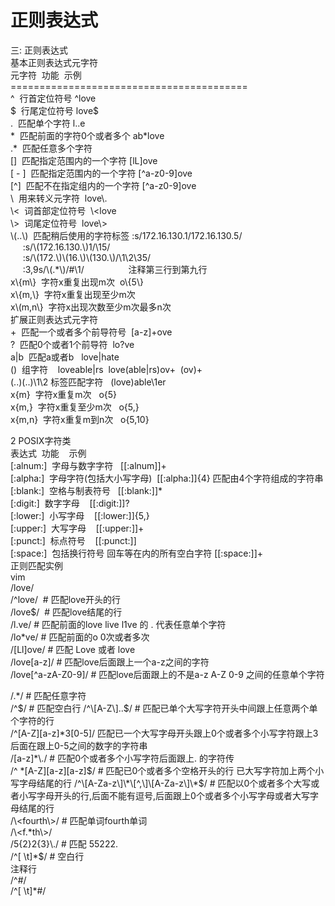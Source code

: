 # 正则表达式
三: 正则表达式  
基本正则表达式元字符  
元字符  功能  示例  
\=========================================  
^  行首定位符号 ^love  
$  行尾定位符号 love$  
.  匹配单个字符 l..e  
\*  匹配前面的字符0个或者多个 ab\*love  
.\*  匹配任意多个字符  
\[\]  匹配指定范围内的一个字符 \[lL\]ove  
\[ - \]  匹配指定范围内的一个字符 \[^a-z0-9\]ove  
\[^\]  匹配不在指定组内的一个字符 \[^a-z0-9\]ove  
\\  用来转义元字符  love\\.  
\\<  词首部定位符号  \\<love  
\\>  词尾定位符号  love\\>  
\\(..\\)  匹配稍后使用的字符标签 :s/172.16.130.1/172.16.130.5/  
     :s/\\(172.16.130.\\)1/\\15/  
     :s/\\(172.\\)\\(16.\\)\\(130.\\)/\\1\\2\\35/  
     :3,9s/\\(.\*\\)/#\\1/                  注释第三行到第九行  
x\\{m\\}  字符x重复出现m次  o\\{5\\}  
x\\{m,\\}  字符x重复出现至少m次  
x\\(m,n\\}  字符x出现次数至少m次最多n次  
扩展正则表达式元字符  
\+  匹配一个或者多个前导符号  \[a-z\]+ove  
?  匹配0个或者1个前导符  lo?ve  
a|b  匹配a或者b   love|hate  
()  组字符    loveable|rs  love(able|rs)ov+  (ov)+  
(..)(..)\\1\\2 标签匹配字符   (love)able\\1er    
x{m}  字符x重复m次   o{5}  
x{m,}  字符x重复至少m次   o{5,}  
x{m,n}  字符x重复m到n次   o{5,10}

2 POSIX字符类  
表达式  功能    示例  
\[:alnum:\]  字母与数字字符   \[\[:alnum\]\]+  
\[:alpha:\]  字母字符(包括大小写字母)  \[\[:alpha:\]\]{4} 匹配由4个字符组成的字符串  
\[:blank:\]  空格与制表符号   \[\[:blank:\]\]\*   
\[:digit:\]  数字字母    \[\[:digit:\]\]?   
\[:lower:\]  小写字母    \[\[:lower:\]\]{5,}  
\[:upper:\]  大写字母    \[\[:upper:\]\]+  
\[:punct:\]  标点符号    \[\[:punct:\]\]  
\[:space:\]  包括换行符号 回车等在内的所有空白字符 \[\[:space:\]\]+  
正则匹配实例  
vim  
/love/  
/^love/  # 匹配love开头的行  
/love$/  # 匹配love结尾的行  
/l.ve/ # 匹配前面的love live l1ve 的 . 代表任意单个字符  
/lo\*ve/ # 匹配前面的o 0次或者多次  
/\[Ll\]ove/ # 匹配 Love 或者 love   
/love\[a-z\]/ # 匹配love后面跟上一个a-z之间的字符  
/love\[^a-zA-Z0-9\]/ # 匹配love后面跟上的不是a-z A-Z 0-9 之间的任意单个字符  
  
/.\*/ # 匹配任意字符  
/^$/ # 匹配空白行  
/^\[A-Z\]..$/ # 匹配已单个大写字符开头中间跟上任意两个单个字符的行  
/^\[A-Z\]\[a-z\]\*3\[0-5\]/ 匹配已一个大写字母开头跟上0个或者多个小写字符跟上3后面在跟上0-5之间的数字的字符串  
/\[a-z\]\*\\./ # 匹配0个或者多个小写字符后面跟上. 的字符传  
/^ \*\[A-Z\]\[a-z\]\[a-z\]$/ # 匹配已0个或者多个空格开头的行 已大写字符加上两个小写字母结尾的行  
/^\[A-Za-z\]\*\[^,\]\[A-Za-z\]\*$/ # 匹配以0个或者多个大写或者小写字母开头的行,后面不能有逗号,后面跟上0个或者多个小写字母或者大写字母结尾的行  
/\\<fourth\\>/ # 匹配单词fourth单词  
/\\<f.\*th\\>/  
/5{2}2{3}\\./ # 匹配 55222.  
/^\[ \\t\]\*$/ # 空白行  
注释行  
/^#/  
/^\[ \\t\]\*#/